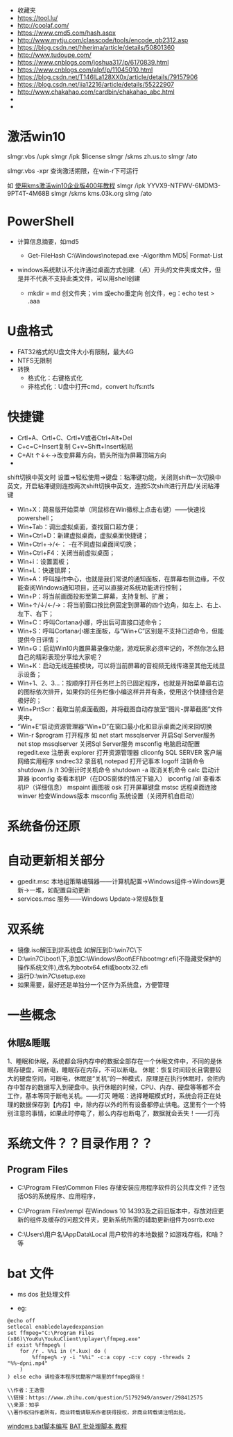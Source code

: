 ﻿
- 收藏夹
- https://tool.lu/
- http://coolaf.com/
- https://www.cmd5.com/hash.aspx
- http://www.mytju.com/classcode/tools/encode_gb2312.asp
- https://blog.csdn.net/hherima/article/details/50801360
- http://www.tudoupe.com/
- https://www.cnblogs.com/joshua317/p/6170839.html
- https://www.cnblogs.com/alpf/p/11045010.html
- https://blog.csdn.net/T146lLa128XX0x/article/details/79157906
- https://blog.csdn.net/jia12216/article/details/55222907
- http://www.chakahao.com/cardbin/chakahao_abc.html
-
-

# 激活win10
slmgr.vbs /upk
slmgr /ipk $license
slmgr /skms zh.us.to
slmgr /ato

slmgr.vbs -xpr 查询激活期限，在win-r下可运行

如
[使用kms激活win10企业版400年教程](http://www.xitongzu.com/jc/19471.html)
slmgr /ipk YYVX9-NTFWV-6MDM3-9PT4T-4M68B
slmgr /skms kms.03k.org
slmg /ato

# PowerShell
- 计算信息摘要，如md5
  - Get-FileHash C:\Windows\notepad.exe -Algorithm MD5| Format-List

- windows系统默认不允许通过桌面方式创建.（点）开头的文件夹或文件，但是并不代表不支持此类文件，可以用shell创建
  - mkdir = md 创文件夹；vim 或echo重定向 创文件，eg：echo test > .aaa

# U盘格式
- FAT32格式的U盘文件大小有限制，最大4G
- NTFS无限制
- 转换
  - 格式化：右键格式化
  - 非格式化：U盘中打开cmd，convert h:/fs:ntfs

# 快捷键
- Crtl+A、Crtl+C、Crtl+V或者Ctrl+Alt+Del
- C+c=C+Insert复制 C+v=Shift+Insert粘贴
- C+Alt ↑↓←→改变屏幕方向，箭头所指为屏幕顶端方向
-
shift切换中英文时
设置→轻松使用→键盘：粘滞键功能，关闭则shift一次切换中英文，开启粘滞键则连按两次shift切换中英文，连按5次shift进行开启/关闭粘滞键

- Win+X：简易版开始菜单（同鼠标在Win徽标上点击右键）——快速找powershell；
- Win+Tab：调出虚拟桌面，查找窗口超方便；
- Win+Ctrl+D：新建虚拟桌面，虚拟桌面快捷键；
- Win+Ctrl+→/←： -在不同虚拟桌面间切换；
- Win+Ctrl+F4：关闭当前虚拟桌面；
- Win+i：设置面板；
- Win+L：快速锁屏；
- Win+A：呼叫操作中心，也就是我们常说的通知面板，在屏幕右侧边缘，不仅能查阅Windows通知项目，还可以直接对系统功能进行控制；
- Win+P：将当前画面投影至第二屏幕，支持复制、扩展；
- Win+↑/↓/←/→：将当前窗口按比例固定到屏幕的四个边角，如左上、右上、左下、右下；
- Win+C：呼叫Cortana小娜，呼出后可直接口述命令；
- Win+S：呼叫Cortana小娜主面板，与“Win+C”区别是不支持口述命令，但能提供今日详情；
- Win+G：启动Win10内置屏幕录像功能，游戏玩家必须牢记的，不然你怎么把自己的精彩表现分享给大家呢？
- Win+K：启动无线连接模块，可以将当前屏幕的音视频无线传递至其他无线显示设备；
- Win+1、2、3…：按顺序打开任务栏上的已固定程序，也就是开始菜单最右边的图标依次排开，如果你的任务栏像小编这样井井有条，使用这个快捷组合是极好的；
- Win+PrtScr：截取当前桌面截图，并将截图自动存放至“图片-屏幕截图”文件夹中。
- “Win+E”启动资源管理器“Win+D”在窗口最小化和显示桌面之间来回切换
- Win-r $program 打开程序
如
net start mssqlserver 开启Sql Server服务
net stop mssqlserver 关闭Sql Server服务
msconfig 电脑启动配置
regedit.exe 注册表
explorer 打开资源管理器
cliconfg SQL SERVER 客户端网络实用程序
sndrec32 录音机
notepad 打开记事本
logoff 注销命令
shutdown /s /t 30倒计时关机命令
shutdown -a 取消关机命令
calc 启动计算器
ipconfig 查看本机IP（在DOS窗体的情况下输入）
ipconfig /all 查看本机IP（详细信息）
mspaint 画图板
osk 打开屏幕键盘
mstsc 远程桌面连接
winver 检查Windows版本
msconfig 系统设置（关闭开机自启动）

# 系统备份还原


# 自动更新相关部分
- gpedit.msc 本地组策略编辑器——计算机配置→Windows组件→Windows更新→一堆，如配置自动更新
- services.msc 服务——Windows Update→常规&恢复

# 双系统
- 镜像.iso解压到非系统盘 如解压到D:\win7C\下
- D:\win7C\boot\下,添加C:\Windows\Boot\EFI\bootmgr.efi(不隐藏受保护的操作系统文件),改名为bootx64.efi或bootx32.efi
- 运行D:\win7C\setup.exe
- 如果需要，最好还是单独分一个区作为系统盘，方便管理


# 一些概念
## 休眠&睡眠
1、睡眠和休眠，系统都会将内存中的数据全部存在一个休眠文件中，不同的是休眠存硬盘，可断电，睡眠存在内存，不可以断电。
休眠：恢复时间较长且需要较大的硬盘空间，可断电，休眠是“关机”的一种模式，原理是在执行休眠时，会把内存中暂存的数据写入到硬盘中。执行休眠的时候，CPU、内存、硬盘等等都不会工作，基本等同于断电关机。——灯灭
睡眠：选择睡眠模式时，系统会将正在处理的数据保存到【内存】中，除内存以外的所有设备都停止供电。这里有个一个特别注意的事情，如果此时停电了，那么内存也断电了，数据就会丢失！——灯亮

# 系统文件？？目录作用？？
## Program Files
- C:\Program Files\Common Files 存储安装应用程序软件的公共库文件？还包括OS的系统程序、应用程序，

- C:\Program Files\rempl 在Windows 10 14393及之前旧版本中，存放对应更新的组件及缓存的问题文件夹，更新系统所需的辅助更新组件为osrrb.exe

- C:\Users\用户名\AppData\Local 用户软件的本地数据？如游戏存档，和啥？等


# bat 文件
- ms dos 批处理文件

- eg:
~~~
@echo off
setlocal enabledelayedexpansion
set ffmpeg="C:\Program Files (x86)\YouKu\YoukuClient\nplayer\ffmpeg.exe"
if exist %ffmpeg% (
	for /r . %%i in (*.kux) do (
		%ffmpeg% -y -i "%%i" -c:a copy -c:v copy -threads 2 "%%~dpni.mp4"
	)
) else echo 请检查本程序优酷客户端里的ffmpeg路径！

\\作者：王逸雪
\\链接：https://www.zhihu.com/question/51792949/answer/298412575
\\来源：知乎
\\著作权归作者所有。商业转载请联系作者获得授权，非商业转载请注明出处。

~~~


[windows bat脚本编写](https://www.cnblogs.com/micro-chen/p/5694423.html)
[BAT 批处理脚本 教程](https://www.cnblogs.com/zhouhbing/p/5039885.html)


